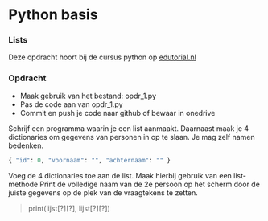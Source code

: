 # Python basis

### Lists
Deze opdracht hoort bij de cursus python op [edutorial.nl](https://www.edutorial.nl/course/python)

### Opdracht

* Maak gebruik van het bestand: opdr_1.py
* Pas de code aan van opdr_1.py
* Commit en push je code naar github of bewaar in onedrive

Schrijf een programma waarin je een list aanmaakt.
Daarnaast maak je 4 dictionaries om gegevens van personen in op te slaan. Je mag zelf namen bedenken.
```python
{ "id": 0, "voornaam": "", "achternaam": "" }
```
Voeg de 4 dictionaries toe aan de list. Maak hierbij gebruik van een list-methode
Print de volledige naam van de 2e persoon op het scherm door de juiste gegevens op de plek van de vraagtekens te zetten.

> print(lijst[?][?], lijst[?][?])
